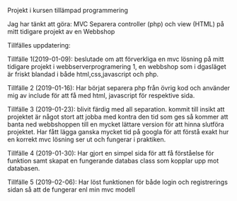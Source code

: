 Projekt i kursen tillämpad programmering

Jag har tänkt att göra: MVC Separera controller (php) och view (HTML) på mitt tidigare projekt av en Webbshop

Tillfälles uppdatering:
   
   Tillfälle 1(2019-01-09): beslutade om att förverkliga en mvc lösning på mitt tidigare projekt i webbserverprogramering 1, en webbshop      som i dgasläget är friskt blandad i både html,css,javascript och php.
   
   Tillfälle 2 (2019-01-16): Har börjat separera php från övrig kod och använder mig av include för att få med html, javascript för          respektive sida.
   
   Tillfälle 3 (2019-01-23): blivit färdig med all separation. kommit till insikt att projektet är något stort att jobba med kontra den      tid som ges så kommer att banta ned webbshoppen till en mycket lättare version för att hinna slutföra projektet. Har fått lägga ganska    mycket tid på googla för att förstå exakt hur en korrekt mvc lösning ser ut och fungerar i praktiken.
   
   Tillfälle 4 (2019-01-30):
   Har gjort en simpel sida för att få förståelse för funktion samt skapat en fungerande databas class som kopplar upp mot databasen.
   
   Tillfälle 5 (2019-02-06):
   Har löst funktionen för både login och registrerings sidan så att de fungerar enl min mvc modell
